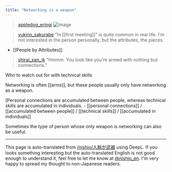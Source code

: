 ```yaml
---
title: "Networking is a weapon"
---
```


> [appledog_eringi](https://x.com/appledog_eringi/status/1899658829853503924)
>  ![image](https://gyazo.com/3cc7c3d0fdb1d0c5958f67680daf96fe/thumb/1000)

> [yukino_sakurabe](https://x.com/yukino_sakurabe/status/1899795712071913552) "In [[first meeting]]" is quite common in real life.
>  I'm not interested in the person personally, but the attributes, the pieces.
- [[People by Attributes]]

> [shirai_san_jk](https://x.com/shirai_san_jk/status/1899778921086017636) "Hmmm. You look like you're armed with nothing but connections."

Who to watch out for with technical skills

Networking is often [[arms]], but these people usually only have networking as a weapon.

[Personal connections are accumulated between people, whereas technical skills are accumulated in individuals.
    - [[personal connections]] / [[accumulated between people]] / [[technical skills]] / [[accumulated in individuals]]

Sometimes the type of person whose only weapon is networking can also be useful.

---
This page is auto-translated from [/nishio/人脈が武器](https://scrapbox.io/nishio/人脈が武器) using DeepL. If you looks something interesting but the auto-translated English is not good enough to understand it, feel free to let me know at [@nishio_en](https://twitter.com/nishio_en). I'm very happy to spread my thought to non-Japanese readers.